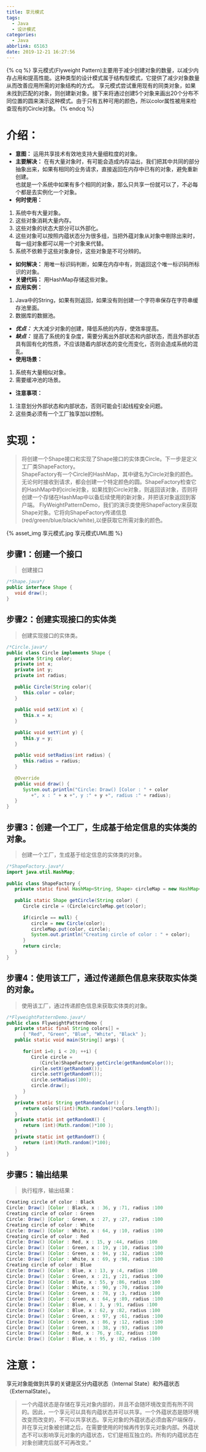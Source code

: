 ```yaml
---
title: 享元模式
tags:
  - Java
  - 设计模式
categories:
  - Java
abbrlink: 65163
date: 2019-12-21 16:27:56
---
```

{% cq %}
享元模式(Flyweight Pattern)主要用于减少创建对象的数量，以减少内存占用和提高性能。这种类型的设计模式属于结构型模式，它提供了减少对象数量从而改善应用所需的对象结构的方式。
享元模式尝试重用现有的同类对象，如果未找到匹配的对象，则创建新对象。接下来将通过创建5个对象来画出20个分布不同位置的圆来演示这种模式。由于只有五种可用的颜色，所以color属性被用来检查现有的Circle对象。
{% endcq %}
# 介绍：
- **意图：** 运用共享技术有效地支持大量细粒度的对象。
- **主要解决：** 在有大量对象时，有可能会造成内存溢出，我们把其中共同的部分抽象出来，如果有相同的业务请求，直接返回在内存中已有的对象，避免重新创建。  
也就是一个系统中如果有多个相同的对象，那么只共享一份就可以了，不必每个都是去实例化一个对象。
- **何时使用：**
1. 系统中有大量对象。
2. 这些对象消耗大量内存。
3. 这些对象的状态大部分可以外部化。
4. 这些对象可以按照内蕴状态分为很多组，当把外蕴对象从对象中剔除出来时，每一组对象都可以用一个对象来代替。
5. 系统不依赖于这些对象身份，这些对象是不可分辨的。
- **如何解决：** 用唯一标识码判断，如果在内存中有，则返回这个唯一标识码所标识的对象。
- **关键代码：** 用HashMap存储这些对象。
- **应用实例：** 
1. Java中的String，如果有则返回，如果没有则创建一个字符串保存在字符串缓存池里面。
2. 数据库的数据池。
- ***优点：*** 大大减少对象的创建，降低系统的内存，使效率提高。
- ***缺点：*** 提高了系统的复杂度，需要分离出外部状态和内部状态，而且外部状态具有固有化的性质，不应该随着内部状态的变化而变化，否则会造成系统的混乱。
- **使用场景：** 
1. 系统有大量相似对象。
2. 需要缓冲池的场景。
- **注意事项：** 
1. 注意划分外部状态和内部状态，否则可能会引起线程安全问题。
2. 这些类必须有一个工厂独享加以控制。
# 实现：
> 将创建一个Shape接口和实现了Shape接口的实体类Circle。下一步是定义工厂类ShapeFactory。  
ShapeFactory有一个Circle的HashMap，其中键名为Circle对象的颜色。无论何时接收到请求，都会创建一个特定颜色的圆。ShapeFactory检查它的HashMap中的circle对象，如果找到Circle对象，则返回该对象，否则将创建一个存储在HashMap中以备后续使用的新对象，并把该对象返回到客户端。
FlyWeightPatternDemo，我们的演示类使用ShapeFactory来获取Shape对象。它将向ShapeFactory传递信息(red/green/blue/black/white),以便获取它所需对象的颜色。

{% asset_img 享元模式.jpg 享元模式UML图 %}

## 步骤1：创建一个接口
> 创建接口

```java
/*Shape.java*/
public interface Shape {
   void draw();
}
```
## 步骤2：创建实现接口的实体类
> 创建实现接口的实体类。

```java
/*Circle.java*/
public class Circle implements Shape {
   private String color;
   private int x;
   private int y;
   private int radius;
 
   public Circle(String color){
      this.color = color;     
   }
 
   public void setX(int x) {
      this.x = x;
   }
 
   public void setY(int y) {
      this.y = y;
   }
 
   public void setRadius(int radius) {
      this.radius = radius;
   }
 
   @Override
   public void draw() {
      System.out.println("Circle: Draw() [Color : " + color 
         +", x : " + x +", y :" + y +", radius :" + radius);
   }
}
```
## 步骤3：创建一个工厂，生成基于给定信息的实体类的对象。
> 创建一个工厂，生成基于给定信息的实体类的对象。

```java
/*ShapeFactory.java*/
import java.util.HashMap;
 
public class ShapeFactory {
   private static final HashMap<String, Shape> circleMap = new HashMap<>();
 
   public static Shape getCircle(String color) {
      Circle circle = (Circle)circleMap.get(color);
 
      if(circle == null) {
         circle = new Circle(color);
         circleMap.put(color, circle);
         System.out.println("Creating circle of color : " + color);
      }
      return circle;
   }
}
```

## 步骤4：使用该工厂，通过传递颜色信息来获取实体类的对象。
> 使用该工厂，通过传递颜色信息来获取实体类的对象。

```java
/*FlyweightPatternDemo.java*/
public class FlyweightPatternDemo {
   private static final String colors[] = 
      { "Red", "Green", "Blue", "White", "Black" };
   public static void main(String[] args) {
 
      for(int i=0; i < 20; ++i) {
         Circle circle = 
            (Circle)ShapeFactory.getCircle(getRandomColor());
         circle.setX(getRandomX());
         circle.setY(getRandomY());
         circle.setRadius(100);
         circle.draw();
      }
   }
   private static String getRandomColor() {
      return colors[(int)(Math.random()*colors.length)];
   }
   private static int getRandomX() {
      return (int)(Math.random()*100 );
   }
   private static int getRandomY() {
      return (int)(Math.random()*100);
   }
}
```
## 步骤5：输出结果
> 执行程序，输出结果：

```java
Creating circle of color : Black
Circle: Draw() [Color : Black, x : 36, y :71, radius :100
Creating circle of color : Green
Circle: Draw() [Color : Green, x : 27, y :27, radius :100
Creating circle of color : White
Circle: Draw() [Color : White, x : 64, y :10, radius :100
Creating circle of color : Red
Circle: Draw() [Color : Red, x : 15, y :44, radius :100
Circle: Draw() [Color : Green, x : 19, y :10, radius :100
Circle: Draw() [Color : Green, x : 94, y :32, radius :100
Circle: Draw() [Color : White, x : 69, y :98, radius :100
Creating circle of color : Blue
Circle: Draw() [Color : Blue, x : 13, y :4, radius :100
Circle: Draw() [Color : Green, x : 21, y :21, radius :100
Circle: Draw() [Color : Blue, x : 55, y :86, radius :100
Circle: Draw() [Color : White, x : 90, y :70, radius :100
Circle: Draw() [Color : Green, x : 78, y :3, radius :100
Circle: Draw() [Color : Green, x : 64, y :89, radius :100
Circle: Draw() [Color : Blue, x : 3, y :91, radius :100
Circle: Draw() [Color : Blue, x : 62, y :82, radius :100
Circle: Draw() [Color : Green, x : 97, y :61, radius :100
Circle: Draw() [Color : Green, x : 86, y :12, radius :100
Circle: Draw() [Color : Green, x : 38, y :93, radius :100
Circle: Draw() [Color : Red, x : 76, y :82, radius :100
Circle: Draw() [Color : Blue, x : 95, y :82, radius :100
```

# 注意：

享元对象能做到共享的关键是区分内蕴状态（Internal State）和外蕴状态（ExternalState）。  
> 一个内蕴状态是存储在享元对象内部的，并且不会随环境改变而有所不同的。因此，一个享元可以具有内蕴状态并可以共享。一个外蕴状态是随环境改变而改变的，不可以共享状态。享元对象的外蕴状态必须由客户端保存，并在享元对象被创建之后，在需要使用的时候再传到享元对象内部。外蕴状态不可以影响享元对象的内蕴状态，它们是相互独立的。所有的内蕴状态在对象创建完后就不可再改变。”